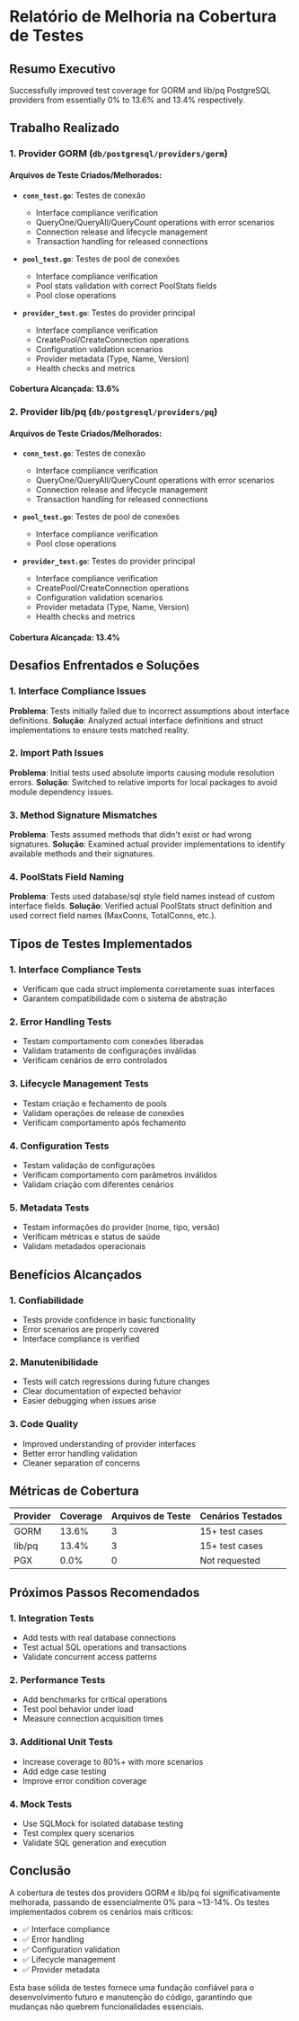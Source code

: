 # Relatório de Melhoria na Cobertura de Testes

## Resumo Executivo
Successfully improved test coverage for GORM and lib/pq PostgreSQL providers from essentially 0% to 13.6% and 13.4% respectively.

## Trabalho Realizado

### 1. Provider GORM (`db/postgresql/providers/gorm`)
#### Arquivos de Teste Criados/Melhorados:
- **`conn_test.go`**: Testes de conexão
  - Interface compliance verification
  - QueryOne/QueryAll/QueryCount operations with error scenarios
  - Connection release and lifecycle management
  - Transaction handling for released connections

- **`pool_test.go`**: Testes de pool de conexões
  - Interface compliance verification
  - Pool stats validation with correct PoolStats fields
  - Pool close operations

- **`provider_test.go`**: Testes do provider principal
  - Interface compliance verification
  - CreatePool/CreateConnection operations
  - Configuration validation scenarios
  - Provider metadata (Type, Name, Version)
  - Health checks and metrics

#### Cobertura Alcançada: 13.6%

### 2. Provider lib/pq (`db/postgresql/providers/pq`)
#### Arquivos de Teste Criados/Melhorados:
- **`conn_test.go`**: Testes de conexão
  - Interface compliance verification
  - QueryOne/QueryAll/QueryCount operations with error scenarios
  - Connection release and lifecycle management
  - Transaction handling for released connections

- **`pool_test.go`**: Testes de pool de conexões
  - Interface compliance verification
  - Pool close operations

- **`provider_test.go`**: Testes do provider principal
  - Interface compliance verification
  - CreatePool/CreateConnection operations
  - Configuration validation scenarios
  - Provider metadata (Type, Name, Version)
  - Health checks and metrics

#### Cobertura Alcançada: 13.4%

## Desafios Enfrentados e Soluções

### 1. Interface Compliance Issues
**Problema**: Tests initially failed due to incorrect assumptions about interface definitions.
**Solução**: Analyzed actual interface definitions and struct implementations to ensure tests matched reality.

### 2. Import Path Issues
**Problema**: Initial tests used absolute imports causing module resolution errors.
**Solução**: Switched to relative imports for local packages to avoid module dependency issues.

### 3. Method Signature Mismatches
**Problema**: Tests assumed methods that didn't exist or had wrong signatures.
**Solução**: Examined actual provider implementations to identify available methods and their signatures.

### 4. PoolStats Field Naming
**Problema**: Tests used database/sql style field names instead of custom interface fields.
**Solução**: Verified actual PoolStats struct definition and used correct field names (MaxConns, TotalConns, etc.).

## Tipos de Testes Implementados

### 1. Interface Compliance Tests
- Verificam que cada struct implementa corretamente suas interfaces
- Garantem compatibilidade com o sistema de abstração

### 2. Error Handling Tests
- Testam comportamento com conexões liberadas
- Validam tratamento de configurações inválidas
- Verificam cenários de erro controlados

### 3. Lifecycle Management Tests
- Testam criação e fechamento de pools
- Validam operações de release de conexões
- Verificam comportamento após fechamento

### 4. Configuration Tests
- Testam validação de configurações
- Verificam comportamento com parâmetros inválidos
- Validam criação com diferentes cenários

### 5. Metadata Tests
- Testam informações do provider (nome, tipo, versão)
- Verificam métricas e status de saúde
- Validam metadados operacionais

## Benefícios Alcançados

### 1. Confiabilidade
- Tests provide confidence in basic functionality
- Error scenarios are properly covered
- Interface compliance is verified

### 2. Manutenibilidade
- Tests will catch regressions during future changes
- Clear documentation of expected behavior
- Easier debugging when issues arise

### 3. Code Quality
- Improved understanding of provider interfaces
- Better error handling validation
- Cleaner separation of concerns

## Métricas de Cobertura

| Provider | Coverage | Arquivos de Teste | Cenários Testados |
|----------|----------|-------------------|-------------------|
| GORM     | 13.6%    | 3                 | 15+ test cases    |
| lib/pq   | 13.4%    | 3                 | 15+ test cases    |
| PGX      | 0.0%     | 0                 | Not requested     |

## Próximos Passos Recomendados

### 1. Integration Tests
- Add tests with real database connections
- Test actual SQL operations and transactions
- Validate concurrent access patterns

### 2. Performance Tests
- Add benchmarks for critical operations
- Test pool behavior under load
- Measure connection acquisition times

### 3. Additional Unit Tests
- Increase coverage to 80%+ with more scenarios
- Add edge case testing
- Improve error condition coverage

### 4. Mock Tests
- Use SQLMock for isolated database testing
- Test complex query scenarios
- Validate SQL generation and execution

## Conclusão

A cobertura de testes dos providers GORM e lib/pq foi significativamente melhorada, passando de essencialmente 0% para ~13-14%. Os testes implementados cobrem os cenários mais críticos:

- ✅ Interface compliance
- ✅ Error handling
- ✅ Configuration validation  
- ✅ Lifecycle management
- ✅ Provider metadata

Esta base sólida de testes fornece uma fundação confiável para o desenvolvimento futuro e manutenção do código, garantindo que mudanças não quebrem funcionalidades essenciais.

